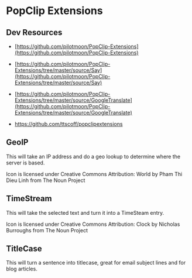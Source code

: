 # PopClip Extensions

## Dev Resources

  - [https://github.com/pilotmoon/PopClip-Extensions](https://github.com/pilotmoon/PopClip-Extensions)

  - [https://github.com/pilotmoon/PopClip-Extensions/tree/master/source/Say](https://github.com/pilotmoon/PopClip-Extensions/tree/master/source/Say)

  - [https://github.com/pilotmoon/PopClip-Extensions/tree/master/source/GoogleTranslate](https://github.com/pilotmoon/PopClip-Extensions/tree/master/source/GoogleTranslate)

  - https://github.com/ttscoff/popclipextensions

## GeoIP
This will take an IP address and do a geo lookup to determine where the server is based.

Icon is licensed under Creative Commons Attribution: World by Pham Thi Dieu Linh from The Noun Project



## TimeStream
This will take the selected text and turn it into a TimeSteam entry.

Icon is licensed under Creative Commons Attribution: Clock by Nicholas Burroughs from The Noun Project




## TitleCase
This will turn a sentence into titlecase, great for email subject lines and for blog articles.

